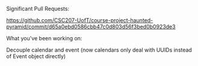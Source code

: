 Significant Pull Requests:

https://github.com/CSC207-UofT/course-project-haunted-pyramid/commit/d65a0ebd0586cbb47c0d803d56f3bed0b0923de3



What you've been working on:

Decouple calendar and event (now calendars only deal with UUIDs instead of Event object directly)

